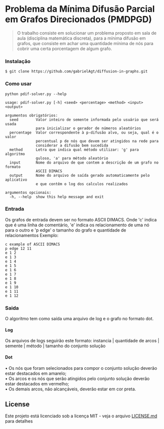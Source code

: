
# Problema da Mínima Difusão Parcial em Grafos Direcionados (PMDPGD)

> O trabalho consiste em solucionar um problema proposto em sala de aula (disciplina matemática discreta), para a mínima difusão em grafos, que consiste em achar uma quantidade mínima de nós para cobrir uma certa porcentagem de algum grafo.

### Instalação

```
$ git clone https://github.com/gabrielAgt/diffusion-in-graphs.git
```

### Como usar

```
python pdif-solver.py --help

usage: pdif-solver.py [-h] <seed> <percentage> <method> <input> <output>

argumentos obrigatórios:
  seed        Valor inteiro de semente informada pelo usuário que será usada
              para inicializar o gerador de números aleatórios
  percentage  Valor correspondente à p-difusão alvo, ou seja, qual é o valor
              percentual p de nós que devem ser atingidos na rede para
              considerar a difusão bem sucedida
  method      Letra que indica qual método utilizar: 'g' para algoritmo
              guloso, 'a' para método aleatório
  input       Nome do arquivo de que contem a descrição de um grafo no formato
              ASCII DIMACS
  output      Nome do arquivo de saída gerado automaticamente pelo aplicativo
              e que contêm o log dos calculos realizados

argumentos opcionais:
  -h, --help  show this help message and exit
```

### Entrada

Os grafos de entrada devem ser no formato ASCII DIMACS. Onde 'c' indica que é uma linha de comentário, 'e' indica os relacionamento de uma nó para o outro e 'p edge' o tamanho do grafo e quantidade de relacionamentos 
Exemplo:

```
c example of ASCII DIMACS
p edge 12 11
e 1 2 
e 1 3
e 1 4 
e 1 5 
e 1 6 
e 1 7 
e 1 8 
e 1 9 
e 1 10 
e 1 11 
e 1 12
```

### Saida

O algoritmo tem como saída uma arquivo de log e o grafo no formato dot.

#### Log
Os arquivos de logs seguirão este formato:
instancia | quantidade de arcos | semente | método | tamanho do conjunto solução 

#### Dot
• Os nós que foram selecionados para compor o conjunto solução deverão estar destacados em amarelo;  
• Os arcos e os nós que serão atingidos pelo conjunto solução deverão estar destacados em vermelho;  
• Os demais arcos, não alcançáveis, deverão estar em cor preta.

## License

Este projeto está licenciado sob a licença MIT - veja o arquivo [LICENSE.md](LICENSE.md) para detalhes
